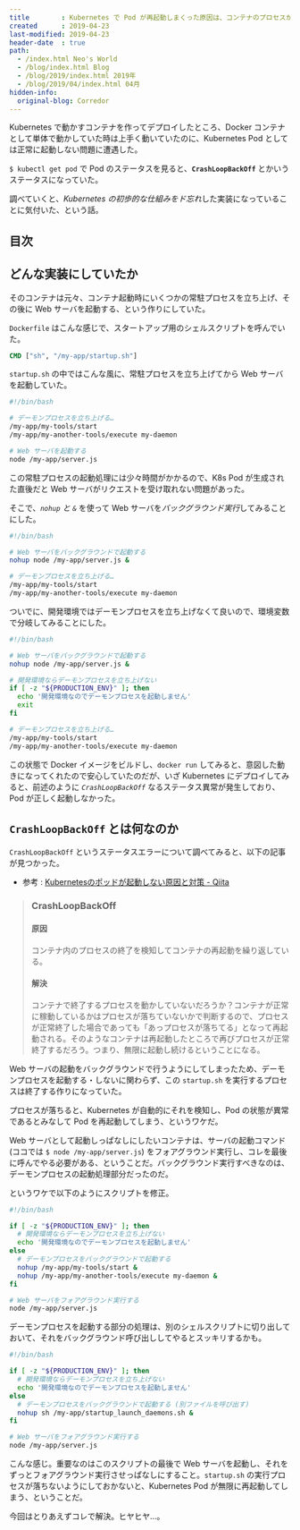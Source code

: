 ```yaml
---
title        : Kubernetes で Pod が再起動しまくった原因は、コンテナのプロセスが終了したから
created      : 2019-04-23
last-modified: 2019-04-23
header-date  : true
path:
  - /index.html Neo's World
  - /blog/index.html Blog
  - /blog/2019/index.html 2019年
  - /blog/2019/04/index.html 04月
hidden-info:
  original-blog: Corredor
---
```


Kubernetes で動かすコンテナを作ってデプロイしたところ、Docker コンテナとして単体で動かしていた時は上手く動いていたのに、Kubernetes Pod としては正常に起動しない問題に遭遇した。

`$ kubectl get pod` で Pod のステータスを見ると、**`CrashLoopBackOff`** とかいうステータスになっていた。

調べていくと、*Kubernetes の初歩的な仕組みをド忘れ*した実装になっていることに気付いた、という話。

## 目次

## どんな実装にしていたか

そのコンテナは元々、コンテナ起動時にいくつかの常駐プロセスを立ち上げ、その後に Web サーバを起動する、という作りにしていた。

`Dockerfile` はこんな感じで、スタートアップ用のシェルスクリプトを呼んでいた。

```dockerfile
CMD ["sh", "/my-app/startup.sh"]
```

`startup.sh` の中ではこんな風に、常駐プロセスを立ち上げてから Web サーバを起動していた。

```bash
#!/bin/bash

# デーモンプロセスを立ち上げる…
/my-app/my-tools/start
/my-app/my-another-tools/execute my-daemon

# Web サーバを起動する
node /my-app/server.js
```

この常駐プロセスの起動処理には少々時間がかかるので、K8s Pod が生成された直後だと Web サーバがリクエストを受け取れない問題があった。

そこで、*`nohup` と `&`* を使って Web サーバを*バックグラウンド実行*してみることにした。

```bash
#!/bin/bash

# Web サーバをバックグラウンドで起動する
nohup node /my-app/server.js &

# デーモンプロセスを立ち上げる…
/my-app/my-tools/start
/my-app/my-another-tools/execute my-daemon
```

ついでに、開発環境ではデーモンプロセスを立ち上げなくて良いので、環境変数で分岐してみることにした。

```bash
#!/bin/bash

# Web サーバをバックグラウンドで起動する
nohup node /my-app/server.js &

# 開発環境ならデーモンプロセスを立ち上げない
if [ -z "${PRODUCTION_ENV}" ]; then
  echo '開発環境なのでデーモンプロセスを起動しません'
  exit
fi

# デーモンプロセスを立ち上げる…
/my-app/my-tools/start
/my-app/my-another-tools/execute my-daemon
```

この状態で Docker イメージをビルドし、`docker run` してみると、意図した動きになってくれたので安心していたのだが、いざ Kubernetes にデプロイしてみると、前述のように *`CrashLoopBackOff`* なるステータス異常が発生しており、Pod が正しく起動しなかった。

## `CrashLoopBackOff` とは何なのか

`CrashLoopBackOff` というステータスエラーについて調べてみると、以下の記事が見つかった。

- 参考 : [Kubernetesのポッドが起動しない原因と対策 - Qiita](https://qiita.com/minodisk/items/547741b73763f2bab6b8)

> ### CrashLoopBackOff
> 
> #### 原因
> 
> コンテナ内のプロセスの終了を検知してコンテナの再起動を繰り返している。
> 
> #### 解決
> 
> コンテナで終了するプロセスを動かしていないだろうか？コンテナが正常に稼動しているかはプロセスが落ちていないかで判断するので、プロセスが正常終了した場合であっても「あっプロセスが落ちてる」となって再起動される。そのようなコンテナは再起動したところで再びプロセスが正常終了するだろう。つまり、無限に起動し続けるということになる。

Web サーバの起動をバックグラウンドで行うようにしてしまったため、デーモンプロセスを起動する・しないに関わらず、この `startup.sh` を実行するプロセスは終了する作りになっていた。

プロセスが落ちると、Kubernetes が自動的にそれを検知し、Pod の状態が異常であるとみなして Pod を再起動してしまう、というワケだ。

Web サーバとして起動しっぱなしにしたいコンテナは、サーバの起動コマンド (ココでは `$ node /my-app/server.js`) をフォアグラウンド実行し、コレを最後に呼んでやる必要がある、ということだ。バックグラウンド実行すべきなのは、デーモンプロセスの起動処理部分だったのだ。

というワケで以下のようにスクリプトを修正。

```bash
#!/bin/bash

if [ -z "${PRODUCTION_ENV}" ]; then
  # 開発環境ならデーモンプロセスを立ち上げない
  echo '開発環境なのでデーモンプロセスを起動しません'
else
  # デーモンプロセスをバックグラウンドで起動する
  nohup /my-app/my-tools/start &
  nohup /my-app/my-another-tools/execute my-daemon &
fi

# Web サーバをフォアグラウンド実行する
node /my-app/server.js
```

デーモンプロセスを起動する部分の処理は、別のシェルスクリプトに切り出しておいて、それをバックグラウンド呼び出ししてやるとスッキリするかも。

```bash
#!/bin/bash

if [ -z "${PRODUCTION_ENV}" ]; then
  # 開発環境ならデーモンプロセスを立ち上げない
  echo '開発環境なのでデーモンプロセスを起動しません'
else
  # デーモンプロセスをバックグラウンドで起動する (別ファイルを呼び出す)
  nohup sh /my-app/startup_launch_daemons.sh &
fi

# Web サーバをフォアグラウンド実行する
node /my-app/server.js
```

こんな感じ。重要なのはこのスクリプトの最後で Web サーバを起動し、それをずっとフォアグラウンド実行させっぱなしにすること。`startup.sh` の実行プロセスが落ちないようにしておかないと、Kubernetes Pod が無限に再起動してしまう、ということだ。

今回はとりあえずコレで解決。ヒヤヒヤ…。
